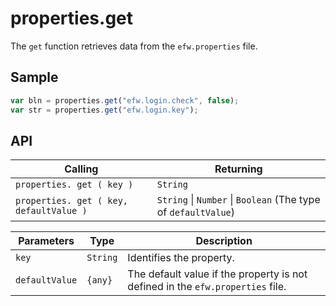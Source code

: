 # properties.get

The `get` function retrieves data from the `efw.properties` file.

## Sample

```javascript
var bln = properties.get("efw.login.check", false);
var str = properties.get("efw.login.key");
```

## API

| Calling | Returning |
|---|---|
| `properties. get ( key )` | `String` |
| `properties. get ( key, defaultValue )` | `String` \| `Number` \| `Boolean` (The type of `defaultValue`) |

| Parameters | Type | Description |
|---|---|---|
| `key` | `String` | Identifies the property. |
| `defaultValue` | `{any}` | The default value if the property is not defined in the `efw.properties` file. |